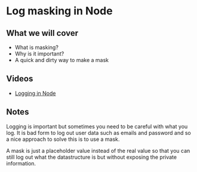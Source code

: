 # Log masking in Node

## What we will cover

* What is masking?
* Why is it important?
* A quick and dirty way to make a mask

## Videos

- [Logging in Node](https://www.youtube.com/watch?v=k-o9UoL-pQg)

## Notes

Logging is important but sometimes you need to be careful with what you log.
It is bad form to log out user data such as emails and password and so a nice
approach to solve this is to use a mask.

A mask is just a placeholder value instead of the real value so that you can still
log out what the datastructure is but without exposing the private information.
